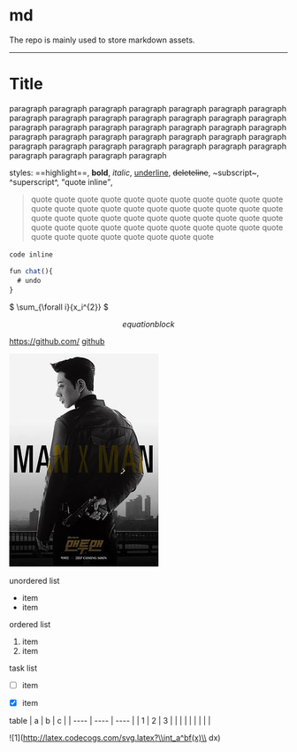 # md

The repo is mainly used to store markdown assets.

---

# Title


paragraph paragraph paragraph paragraph paragraph paragraph paragraph paragraph paragraph paragraph paragraph paragraph paragraph paragraph paragraph paragraph paragraph paragraph paragraph paragraph paragraph paragraph paragraph paragraph paragraph paragraph paragraph paragraph paragraph paragraph paragraph paragraph paragraph paragraph paragraph paragraph paragraph paragraph paragraph

styles: ==highlight==, **bold**, *italic*, <u>underline</u>, ~~deleteline~~, ~subscript~, ^superscript^, <q>quote inline</q>,

> quote quote quote quote quote quote quote quote quote quote quote quote quote quote quote quote quote quote quote quote quote quote quote quote quote quote quote quote quote quote quote quote quote quote quote quote quote quote quote quote quote quote quote quote quote quote quote quote quote quote quote quote 


`code inline`

```javascript
fun chat(){
  # undo
}
```

$ \sum_{\forall i}{x_i^{2}} $


$$
equation block
$$

<https://github.com/>
[github](https://github.com/ "gh")



![m2m](https://raw.githubusercontent.com/zhhsh/md/main/assets/p2429592521.jpg "tt")



unordered list
- item
- item

ordered list
1. item
2. item

task list
- [ ] item
- [x] item


table
| a    | b    | c    |
| ---- | ---- | ---- |
| 1    | 2    | 3    |
|      |      |      |
|      |      |      |


![1](http://latex.codecogs.com/svg.latex?\\int_a^bf(x)\\ dx)
